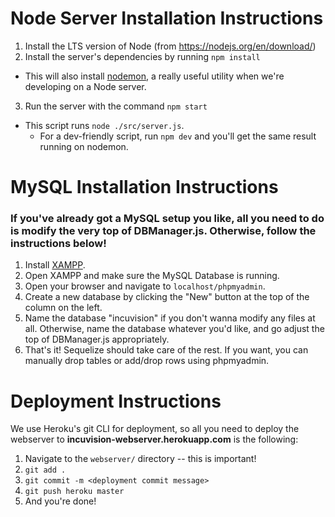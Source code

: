# Node Server Installation Instructions

1. Install the LTS version of Node (from https://nodejs.org/en/download/)
2. Install the server's dependencies by running `npm install`
  - This will also install [nodemon](https://nodemon.io), a really useful utility when we're developing on a Node server.
3. Run the server with the command `npm start`
  - This script runs `node ./src/server.js`.
	- For a dev-friendly script, run `npm dev` and you'll get the same result running on nodemon.

# MySQL Installation Instructions
### If you've already got a MySQL setup you like, all you need to do is modify the very top of DBManager.js. Otherwise, follow the instructions below!
1. Install [XAMPP](https://www.apachefriends.org/download.html).
2. Open XAMPP and make sure the MySQL Database is running.
3. Open your browser and navigate to `localhost/phpmyadmin`.
4. Create a new database by clicking the "New" button at the top of the column on the left.
5. Name the database "incuvision" if you don't wanna modify any files at all. Otherwise, name the database whatever you'd like, and go adjust the top of DBManager.js appropriately.
6. That's it! Sequelize should take care of the rest. If you want, you can manually drop tables or add/drop rows using phpmyadmin.

# Deployment Instructions

We use Heroku's git CLI for deployment, so all you need to deploy the webserver to **incuvision-webserver.herokuapp.com** is the following:
1. Navigate to the `webserver/` directory -- this is important!
2. `git add .`
3. `git commit -m <deployment commit message>`
4. `git push heroku master`
5. And you're done!